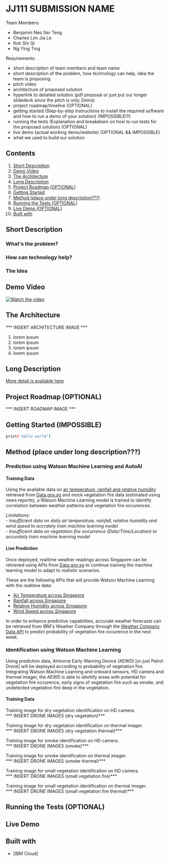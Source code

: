 # JJ111 SUBMISSION NAME

Team Members:
- Benjamin Neo Ser Teng
- Charles Lim Jia Le
- Koh Shi Qi
- Ng Ying Ting

Requirements:
- short description of team members and team name
- short description of the problem, how technology can help, idea the team is proposing
- pitch video
- architecture of proposed solution
- hyperlink to detailed solution (pdf proposal or just put our longer slidedeck since the pitch is only 2mins)
- project roadmap/timeline (OPTIONAL)
- getting started (Step-by-step instructions to install the required software and how to run a demo of your solution) (IMPOSSIBLE!!!)
- running the tests (Explanation and breakdown on how to run tests for the proposed solution) (OPTIONAL)
- live demo (actual working demo/website) (OPTIONAL && IMPOSSIBLE)
- what we used to build our solution

## Contents

1. [Short Description](#short-description)
1. [Demo Video](#demo-video)
1. [The Architecture](#the-architecture)
1. [Long Description](#long-description)
1. [Project Roadmap (OPTIONAL)](#project-roadmap)
1. [Getting Started](#getting-started)
1. [Method (place under long description???)](#Method)
1. [Running the Tests (OPTIONAL)](#running-the-tests)
1. [Live Demo (OPTIONAL)](#live-demo)
1. [Built with](#built-with)

## Short Description

### What's the problem?

### How can technology help?

### The Idea

## Demo Video

[![Watch the video](https://github.com/Code-and-Response/Liquid-Prep/blob/master/images/IBM-interview-video-image.png)](https://youtu.be/vOgCOoy_Bx0)

## The Architecture

*** INSERT ARCHITECTURE IMAGE ***

1. lorem ipsum
2. lorem ipsum
3. lorem ipsum
4. lorem ipsum

## Long Description

[More detail is available here](DESCRIPTION.md)

## Project Roadmap (OPTIONAL)

*** INSERT ROADMAP IMAGE ***

## Getting Started (IMPOSSIBLE)

```bash
print('hello world')
```

## Method (place under long description???)

### Prediction using Watson Machine Learning and AutoAI

#### Training Data

Using the available data on [air temperature, rainfall and relative humidity](/prediction_training_dataset) retrieved from [Data.gov.sg](https://data.gov.sg) and mock vegetation fire data (estimated using news reports), a Watson Machine Learning model is trained to identify correlation between weather patterns and vegetation fire occurences.

*Limitations:*  
*- Insufficient data on daily air temperature, rainfall, relative humidity and wind speed to accrately train machine learning model*  
*- Insufficient data on vegetation fire occurrence (Date/Time/Location) to accurately train machine learning model*

#### Live Prediction

Once deployed, realtime weather readings across Singapore can be retrieved using APIs from [Data.gov.sg](https://data.gov.sg) to continue training the machine learning model to adapt to realistic scenarios.

These are the following APIs that will provide Watson Machine Learning with the realtime data:
- [Air Temperature across Singapore](https://data.gov.sg/dataset/realtime-weather-readings?resource_id=17494bed-23e9-4b3b-ae89-232f87987163)
- [Rainfall across Singapore](https://data.gov.sg/dataset/realtime-weather-readings?resource_id=8bd37e06-cdd7-4ca4-9ad8-5754eb70a33d)
- [Relative Humidity across Singapore](https://data.gov.sg/dataset/realtime-weather-readings?resource_id=59eb2883-2ceb-4d16-85f0-7e3a3176ef46)
- [Wind Speed across Singapore](https://data.gov.sg/dataset/realtime-weather-readings?resource_id=16035f22-37b4-4a5c-b024-ca2381f11b48)

In order to enhance predictive capabilities, accurate weather forecasts can be retrieved from IBM's Weather Company through the [Weather Company Data API](https://twcservice.mybluemix.net/rest-api/?cm_mc_uid=37684228856315685703470&cm_mc_sid_50200000=51294231592077646327&_ga=2.32643646.1059871242.1591976735-1932570688.1591976735) to predict probability of vegetation fire occurence in the next week.

### Identification using Watson Machine Learning 

Using prediction data, Airborne Early Warning Device (AEWD) [or just Patrol Drone] will be deployed according to probability of vegetation fire. Integrating Watson Machine Learning and onboard sensors, HD camera and thermal imager, the AEWD is able to identify areas with potential for vegetation fire occurence, early signs of vegetation fire such as smoke, and undetected vegetation fire deep in the vegetation.

#### Training Data

Training image for dry vegetation identification on HD camera.  
*** INSERT DRONE IMAGES (dry vegetation)***  

Training image for dry vegetation identification on thermal imager.  
*** INSERT DRONE IMAGES (dry vegetation thermal)***  

Training image for smoke identification on HD camera.  
*** INSERT DRONE IMAGES (smoke)***  

Training image for smoke identification on thermal imager.  
*** INSERT DRONE IMAGES (smoke thermal)***  

Training image for small vegetation identification on HD camera.  
*** INSERT DRONE IMAGES (small vegetation fire)***  

Training image for small vegetation identification on thermal imager.  
*** INSERT DRONE IMAGES (small vegetation fire thermal)***  

## Running the Tests (OPTIONAL)

## Live Demo

## Built with

* [IBM Cloud]
